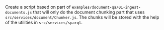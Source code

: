 Create a script based on part of `examples/document-qa/01-ingest-documents.js` that will only do the document chunking part that uses `src/services/document/Chunker.js`. The chunks will be stored with the help of the utilities in `src/services/sparql`.